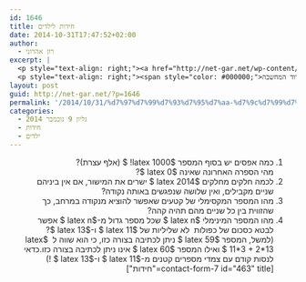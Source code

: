 ```yaml
---
id: 1646
title: חידות לילדים
date: 2014-10-31T17:47:52+02:00
author:
  - רון אהרוני
excerpt: |
  <p style="text-align: right;"><a href="http://net-gar.net/wp-content/uploads/2014/02/kid.jpg"><img class=" wp-image-765 alignright" src="http://net-gar.net/wp-content/uploads/2014/02/kid-300x225.jpg" alt="kid" width="101" height="76" /></a></p>
  <p style="text-align: right;"><span style="color: #000000;">מגוון חידות מתמטיות לילדים לחידוד המחשבה :) .</span></p>
layout: post
guid: http://net-gar.net/?p=1646
permalink: '/2014/10/31/%d7%97%d7%99%d7%93%d7%95%d7%aa-%d7%9c%d7%99%d7%9c%d7%93%d7%99%d7%9d-7/'
categories:
  - גליון 9 נובמבר 2014
  - חידות
  - ילדים
---
```

<div dir="rtl" style="color: #222222;">
  <ol>
    <li>
      <span style="color: #222222;">כמה אפסים יש בסוף המספר $latex 1000! $ (אלף עצרת)?<br /> </span>מהי הספרה האחרונה שאינה $latex 0 $?
    </li>
    <li>
      לכמה חלקים מחלקים $latex 2014 $ ישרים את המישור, אם אין ביניהם שניים מקבילים, ואין שלושה שנפגשים באותה נקודה?
    </li>
    <li>
      מהו המספר המקסימלי של קטעים שאפשר להוציא מנקודה במרחב, כך שהזווית בין כל שניים מהם תהיה קהה?
    </li>
    <li>
      מהו המספר המינימלי $latex n $ שכל מספר גדול מ-$latex n $ אפשר לבטא כסכום של כפולות  לא שליליות של $latex 11 $ ו-$latex 13 $?<br /> (למשל, המספר $latex 59 $ ניתן לכתיבה בצורה כזו, כי הוא שווה ל  $latex 11*3 + 2*13 $ ואילו המספר $latex 60 $ אינו ניתן לכתיבה בצורה כזו.כדאי לנסות קודם עם צמדי מספרים קטנים מ-$latex 11 $ ו-$latex 13 $ !)[contact-form-7 id="463" title="חידות"]
    </li>
  </ol>
</div>